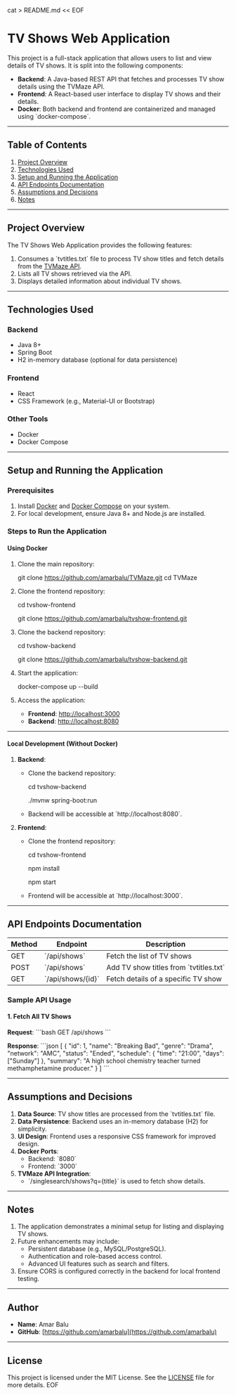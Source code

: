 cat > README.md << EOF
# **TV Shows Web Application**

This project is a full-stack application that allows users to list and view details of TV shows. It is split into the following components:

- **Backend**: A Java-based REST API that fetches and processes TV show details using the TVMaze API.
- **Frontend**: A React-based user interface to display TV shows and their details.
- **Docker**: Both backend and frontend are containerized and managed using \`docker-compose\`.

---

## **Table of Contents**

1. [Project Overview](#project-overview)
2. [Technologies Used](#technologies-used)
3. [Setup and Running the Application](#setup-and-running-the-application)
4. [API Endpoints Documentation](#api-endpoints-documentation)
5. [Assumptions and Decisions](#assumptions-and-decisions)
6. [Notes](#notes)

---

## **Project Overview**

The TV Shows Web Application provides the following features:

1. Consumes a \`tvtitles.txt\` file to process TV show titles and fetch details from the [TVMaze API](http://api.tvmaze.com/).
2. Lists all TV shows retrieved via the API.
3. Displays detailed information about individual TV shows.

---

## **Technologies Used**

### **Backend**
- Java 8+
- Spring Boot
- H2 in-memory database (optional for data persistence)

### **Frontend**
- React
- CSS Framework (e.g., Material-UI or Bootstrap)

### **Other Tools**
- Docker
- Docker Compose

---

## **Setup and Running the Application**

### **Prerequisites**
1. Install [Docker](https://docs.docker.com/get-docker/) and [Docker Compose](https://docs.docker.com/compose/install/) on your system.
2. For local development, ensure Java 8+ and Node.js are installed.

### **Steps to Run the Application**

#### **Using Docker**
1. Clone the main repository:

   git clone https://github.com/amarbalu/TVMaze.git
   cd TVMaze


2. Clone the frontend repository:

   cd tvshow-frontend
   
   git clone https://github.com/amarbalu/tvshow-frontend.git


4. Clone the backend repository:

   cd tvshow-backend
   
   git clone https://github.com/amarbalu/tvshow-backend.git


5. Start the application:

   docker-compose up --build


6. Access the application:
   - **Frontend**: [http://localhost:3000](http://localhost:3000)
   - **Backend**: [http://localhost:8080](http://localhost:8080)

---

#### **Local Development (Without Docker)**

1. **Backend**:
   - Clone the backend repository:

     cd tvshow-backend
     
     ./mvnw spring-boot:run

   - Backend will be accessible at \`http://localhost:8080\`.

2. **Frontend**:
   - Clone the frontend repository:

     cd tvshow-frontend
     
     npm install
     
     npm start

   - Frontend will be accessible at \`http://localhost:3000\`.

---

## **API Endpoints Documentation**

| Method | Endpoint          | Description                            |
| ------ | ----------------- | -------------------------------------- |
| GET    | \`/api/shows\`      | Fetch the list of TV shows             |
| POST   | \`/api/shows\`      | Add TV show titles from \`tvtitles.txt\` |
| GET    | \`/api/shows/{id}\` | Fetch details of a specific TV show    |

### **Sample API Usage**

#### **1. Fetch All TV Shows**
**Request**:
\`\`\`bash
GET /api/shows
\`\`\`

**Response**:
\`\`\`json
[
  {
    "id": 1,
    "name": "Breaking Bad",
    "genre": "Drama",
    "network": "AMC",
    "status": "Ended",
    "schedule": {
      "time": "21:00",
      "days": ["Sunday"]
    },
    "summary": "A high school chemistry teacher turned methamphetamine producer."
  }
]
\`\`\`

---

## **Assumptions and Decisions**

1. **Data Source**: TV show titles are processed from the \`tvtitles.txt\` file.
2. **Data Persistence**: Backend uses an in-memory database (H2) for simplicity.
3. **UI Design**: Frontend uses a responsive CSS framework for improved design.
4. **Docker Ports**:
   - Backend: \`8080\`
   - Frontend: \`3000\`
5. **TVMaze API Integration**:
   - \`/singlesearch/shows?q={title}\` is used to fetch show details.

---

## **Notes**

1. The application demonstrates a minimal setup for listing and displaying TV shows.
2. Future enhancements may include:
   - Persistent database (e.g., MySQL/PostgreSQL).
   - Authentication and role-based access control.
   - Advanced UI features such as search and filters.
3. Ensure CORS is configured correctly in the backend for local frontend testing.

---

## **Author**

- **Name**: Amar Balu
- **GitHub**: [https://github.com/amarbalu](https://github.com/amarbalu)

---

## **License**

This project is licensed under the MIT License. See the [LICENSE](LICENSE) file for more details.
EOF
